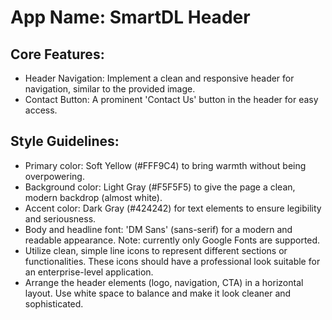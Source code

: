 # **App Name**: SmartDL Header

## Core Features:

- Header Navigation: Implement a clean and responsive header for navigation, similar to the provided image.
- Contact Button: A prominent 'Contact Us' button in the header for easy access.

## Style Guidelines:

- Primary color: Soft Yellow (#FFF9C4) to bring warmth without being overpowering.
- Background color: Light Gray (#F5F5F5) to give the page a clean, modern backdrop (almost white).
- Accent color: Dark Gray (#424242) for text elements to ensure legibility and seriousness.
- Body and headline font: 'DM Sans' (sans-serif) for a modern and readable appearance. Note: currently only Google Fonts are supported.
- Utilize clean, simple line icons to represent different sections or functionalities. These icons should have a professional look suitable for an enterprise-level application.
- Arrange the header elements (logo, navigation, CTA) in a horizontal layout. Use white space to balance and make it look cleaner and sophisticated.